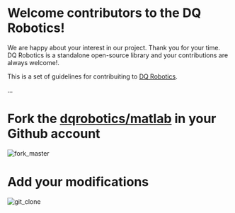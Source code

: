 # Welcome contributors to the DQ Robotics!

We are happy about your interest in our project. Thank you for your time. DQ Robotics is a standalone open-source library and your contributions are always welcome!.

This is a set of guidelines for contribuiting to [DQ Robotics](https://dqrobotics.github.io/).


...


# Fork the [dqrobotics/matlab](https://github.com/dqrobotics/matlab) in your Github account

![fork_master](https://user-images.githubusercontent.com/23158313/149602838-133f6c09-2e16-418e-8ab6-47fb36a91056.gif)

# Add your modifications

![git_clone](https://user-images.githubusercontent.com/23158313/149603381-78732b55-2794-4be9-9a12-b7062d0649b5.gif)
